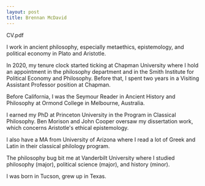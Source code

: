 ```yaml
---
layout: post
title: Brennan McDavid
---
```


CV.pdf

I work in ancient philosophy, especially metaethics, epistemology, and political economy in Plato and Aristotle. 

In 2020, my tenure clock started ticking at Chapman University where I hold an appointment in the philosophy department and in the Smith Institute for Political Economy and Philosophy. Before that, I spent two years in a Visiting Assistant Professor position at Chapman.

Before California, I was the Seymour Reader in Ancient History and Philosophy at Ormond College in Melbourne, Australia. 

I earned my PhD at Princeton University in the Program in Classical Philosophy. Ben Morison and John Cooper oversaw my dissertation work, which concerns Aristotle's ethical epistemology.

I also have a MA from University of Arizona where I read a lot of Greek and Latin in their classical philology program. 

The philosophy bug bit me at Vanderbilt University where I studied philosophy (major), political science (major), and history (minor).

I was born in Tucson, grew up in Texas.
